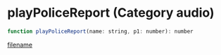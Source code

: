 # playPoliceReport (Category audio)

```js
function playPoliceReport(name: string, p1: number): number
```

[filename](playPoliceReport_m.md ':include')